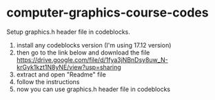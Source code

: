 # computer-graphics-course-codes

Setup graphics.h header file in codeblocks.
1) install any codeblocks version (I'm using 17.12 version)
2) then go to the link below and download the file
   https://drive.google.com/file/d/1fya3jNBnDsy8uw_N-krGyk1kzt1N8yNE/view?usp=sharing
3) extract and open "Readme" file
4) follow the instructions
5) now you can use graphics.h header file in codeblocks
